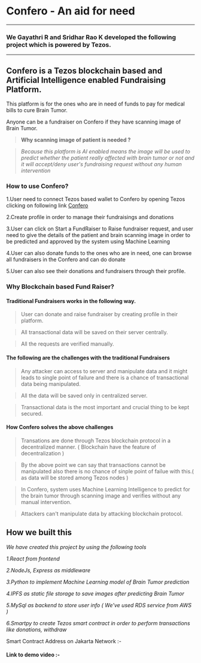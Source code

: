 
# Confero - An aid for need
---
### We Gayathri R and Sridhar Rao K developed the following project which is powered by Tezos.
---

## Confero is a Tezos blockchain based and Artificial Intelligence enabled Fundraising Platform.

 This platform is for the ones who are in need of funds to pay for medical bills to cure Brain Tumor.
 
 Anyone can be a fundraiser on Confero if they have scanning image of Brain Tumor.
 
 >**Why scanning image of patient is needed ?**
 
 >*Because this platform is AI enabled means the image will be used to predict whether the patient really affected with brain tumor or not and it will accept/deny user's fundraising request without any human intervention*
 
### How to use  Confero?

 1.User need to connect Tezos based  wallet to Confero by opening Tezos clicking on following link [Confero](https://www.google.com)
 
 2.Create profile in order to manage their fundraisings and donations
 
 3.User can click on Start a FundRaiser to Raise fundraiser request, and user need to give the details of the patient and brain scanning image in order to be predicted and approved by the system using Machine Learning
 
 4.User can also donate funds to the ones who are in need, one can browse all fundraisers in the Confero and can do donate
 
 5.User can also see their donations and fundraisers through their profile.
 
 ### Why Blockchain based Fund Raiser?
 
 #### Traditional Fundraisers works in the following way.
 
 >User can donate and raise fundraiser by creating profile in their platform.
 
 >All transactional data will be saved on their server centrally.
 
 >All the requests are verified manually.
 
#### The following are the challenges with the traditional Fundraisers
 
 >Any attacker can access to server and manipulate data and it might leads to single point of failure and there is a chance of transactional data being manipulated.
 
 >All the data will be saved only in centralized server.
 
 >Transactional data is the most important and crucial thing to be kept secured.

#### How Confero solves the above challenges
 >Transations are done through Tezos blockchain protocol in a decentralized manner. ( Blockchain have the feature of decentralization )
 
 >By the above point we can say that transactions cannot be manipulated also there is no chance of sinple point of failue with this.( as data will be stored among Tezos nodes )

 >In Confero, system uses Machine Learning Intelligence to predict for the brain tumor through scanning image and verifies without any manual intervention.
 
 >Attackers can't manipulate data by attacking blockchain protocol.

## How we built this

 *We have created this project by using the following tools*
 
 *1.React from frontend*
 
 *2.NodeJs, Express as middleware*
 
 *3.Python to implement Machine Learning model of Brain Tumor prediction*
 
 *4.IPFS as static file storage to save images after predicting Brain Tumor*
 
 *5.MySql as backend to store user info ( We've used RDS service from AWS )*
 
 *6.Smartpy to create Tezos smart contract in order to perform transactions like donations, withdraw*
 
 Smart Contract Address on Jakarta Network :-
 #### Link to demo video :- 
 
